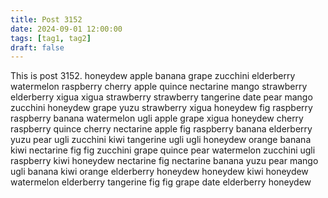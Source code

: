 ```yaml
---
title: Post 3152
date: 2024-09-01 12:00:00
tags: [tag1, tag2]
draft: false
---
```

This is post 3152.
honeydew
apple
banana
grape
zucchini
elderberry
watermelon
raspberry
cherry
apple
quince
nectarine
mango
strawberry
elderberry
xigua
xigua
strawberry
strawberry
tangerine
date
pear
mango
zucchini
honeydew
grape
yuzu
strawberry
xigua
honeydew
fig
raspberry
raspberry
banana
watermelon
ugli
apple
grape
xigua
honeydew
cherry
raspberry
quince
cherry
nectarine
apple
fig
raspberry
banana
elderberry
yuzu
pear
ugli
zucchini
kiwi
tangerine
ugli
ugli
honeydew
orange
banana
kiwi
nectarine
fig
fig
zucchini
grape
quince
pear
watermelon
zucchini
ugli
raspberry
kiwi
honeydew
nectarine
fig
nectarine
banana
yuzu
pear
mango
ugli
banana
kiwi
orange
elderberry
honeydew
honeydew
kiwi
honeydew
watermelon
elderberry
tangerine
fig
fig
grape
date
elderberry
honeydew
